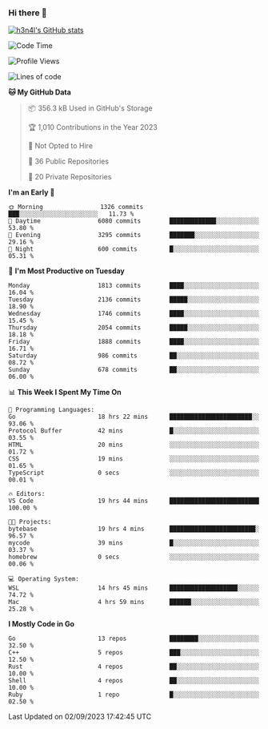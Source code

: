 ### Hi there 👋

[![h3n4l's GitHub stats](https://github-readme-stats.vercel.app/api?username=h3n4l&count_private=true&show_icons=true&theme=radical)](https://github.com/h3n4l/github-readme-stats)

<!--START_SECTION:waka-->
![Code Time](http://img.shields.io/badge/Code%20Time-1%2C551%20hrs%2054%20mins-blue)

![Profile Views](http://img.shields.io/badge/Profile%20Views-14-blue)

![Lines of code](https://img.shields.io/badge/From%20Hello%20World%20I%27ve%20Written-3.1%20million%20lines%20of%20code-blue)

**🐱 My GitHub Data** 

> 📦 356.3 kB Used in GitHub's Storage 
 > 
> 🏆 1,010 Contributions in the Year 2023
 > 
> 🚫 Not Opted to Hire
 > 
> 📜 36 Public Repositories 
 > 
> 🔑 20 Private Repositories 
 > 
**I'm an Early 🐤** 

```text
🌞 Morning                1326 commits        ███░░░░░░░░░░░░░░░░░░░░░░   11.73 % 
🌆 Daytime                6080 commits        █████████████░░░░░░░░░░░░   53.80 % 
🌃 Evening                3295 commits        ███████░░░░░░░░░░░░░░░░░░   29.16 % 
🌙 Night                  600 commits         █░░░░░░░░░░░░░░░░░░░░░░░░   05.31 % 
```
📅 **I'm Most Productive on Tuesday** 

```text
Monday                   1813 commits        ████░░░░░░░░░░░░░░░░░░░░░   16.04 % 
Tuesday                  2136 commits        █████░░░░░░░░░░░░░░░░░░░░   18.90 % 
Wednesday                1746 commits        ████░░░░░░░░░░░░░░░░░░░░░   15.45 % 
Thursday                 2054 commits        █████░░░░░░░░░░░░░░░░░░░░   18.18 % 
Friday                   1888 commits        ████░░░░░░░░░░░░░░░░░░░░░   16.71 % 
Saturday                 986 commits         ██░░░░░░░░░░░░░░░░░░░░░░░   08.72 % 
Sunday                   678 commits         ██░░░░░░░░░░░░░░░░░░░░░░░   06.00 % 
```


📊 **This Week I Spent My Time On** 

```text
💬 Programming Languages: 
Go                       18 hrs 22 mins      ███████████████████████░░   93.06 % 
Protocol Buffer          42 mins             █░░░░░░░░░░░░░░░░░░░░░░░░   03.55 % 
HTML                     20 mins             ░░░░░░░░░░░░░░░░░░░░░░░░░   01.72 % 
CSS                      19 mins             ░░░░░░░░░░░░░░░░░░░░░░░░░   01.65 % 
TypeScript               0 secs              ░░░░░░░░░░░░░░░░░░░░░░░░░   00.01 % 

🔥 Editors: 
VS Code                  19 hrs 44 mins      █████████████████████████   100.00 % 

🐱‍💻 Projects: 
bytebase                 19 hrs 4 mins       ████████████████████████░   96.57 % 
mycode                   39 mins             █░░░░░░░░░░░░░░░░░░░░░░░░   03.37 % 
homebrew                 0 secs              ░░░░░░░░░░░░░░░░░░░░░░░░░   00.06 % 

💻 Operating System: 
WSL                      14 hrs 45 mins      ███████████████████░░░░░░   74.72 % 
Mac                      4 hrs 59 mins       ██████░░░░░░░░░░░░░░░░░░░   25.28 % 
```

**I Mostly Code in Go** 

```text
Go                       13 repos            ████████░░░░░░░░░░░░░░░░░   32.50 % 
C++                      5 repos             ███░░░░░░░░░░░░░░░░░░░░░░   12.50 % 
Rust                     4 repos             ██░░░░░░░░░░░░░░░░░░░░░░░   10.00 % 
Shell                    4 repos             ██░░░░░░░░░░░░░░░░░░░░░░░   10.00 % 
Ruby                     1 repo              █░░░░░░░░░░░░░░░░░░░░░░░░   02.50 % 
```




 Last Updated on 02/09/2023 17:42:45 UTC
<!--END_SECTION:waka-->

